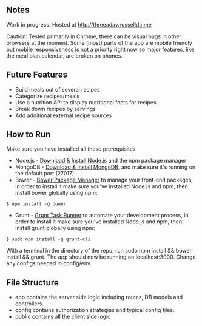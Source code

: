 ## Notes

Work in progress. Hosted at http://threeaday.russelldc.me

Caution: Tested primarily in Chrome, there can be visual bugs in other browsers at the moment.
Some (most) parts of the app are mobile friendly but mobile responsiveness is not a priority right now so major features, like the meal plan calendar, are broken on phones.

## Future Features

* Build meals out of several recipes
* Categorize recipes/meals
* Use a nutrition API to display nutritional facts for recipes
* Break down recipes by servings
* Add additional external recipe sources

## How to Run

Make sure you have installed all these prerequisites
* Node.js - [Download & Install Node.js](http://www.nodejs.org/download/) and the npm package manager
* MongoDB - [Download & Install MongoDB](http://www.mongodb.org/downloads), and make sure it's running on the default port (27017).
* Bower -  [Bower Package Manager](http://bower.io/) to manage your front-end packages, in order to install it make sure you've installed Node.js and npm, then install bower globally using npm:

```
$ npm install -g bower
```

* Grunt - [Grunt Task Runner](http://gruntjs.com/) to automate your development process, in order to install it make sure you've installed Node.js and npm, then install grunt globally using npm:

```
$ sudo npm install -g grunt-cli
```

With a terminal in the directory of the repo, run sudo npm install && bower install && grunt. The app should now be running on localhost:3000. Change any configs needed in config/env.

## File Structure

* app contains the server side logic including routes, DB models and controllers.
* config contains authorization strategies and typical config files.
* public contains all the client side logic
